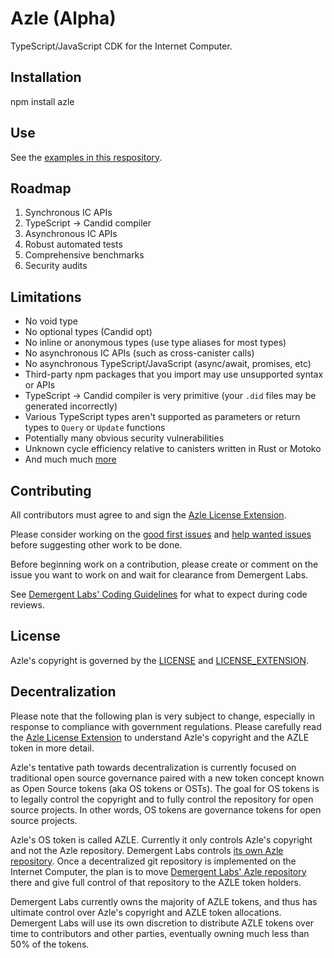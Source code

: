 # Azle (Alpha)

TypeScript/JavaScript CDK for the Internet Computer.

## Installation

npm install azle

## Use

See the [examples in this respository](/examples).

## Roadmap

1. Synchronous IC APIs
2. TypeScript -> Candid compiler
3. Asynchronous IC APIs
4. Robust automated tests
5. Comprehensive benchmarks
6. Security audits

## Limitations

* No void type
* No optional types (Candid opt)
* No inline or anonymous types (use type aliases for most types)
* No asynchronous IC APIs (such as cross-canister calls)
* No asynchronous TypeScript/JavaScript (async/await, promises, etc)
* Third-party npm packages that you import may use unsupported syntax or APIs
* TypeScript -> Candid compiler is very primitive (your `.did` files may be generated incorrectly)
* Various TypeScript types aren't supported as parameters or return types to `Query` or `Update` functions
* Potentially many obvious security vulnerabilities
* Unknown cycle efficiency relative to canisters written in Rust or Motoko
* And much much [more](https://github.com/demergent-labs/azle/issues)

## Contributing

All contributors must agree to and sign the [Azle License Extension](/LICENSE_EXTENSION.md).

Please consider working on the [good first issues](https://github.com/demergent-labs/azle/issues?q=is%3Aopen+is%3Aissue+label%3A%22good+first+issue%22) and [help wanted issues](https://github.com/demergent-labs/azle/issues?q=is%3Aopen+is%3Aissue+label%3A%22help+wanted%22) before suggesting other work to be done.

Before beginning work on a contribution, please create or comment on the issue you want to work on and wait for clearance from Demergent Labs.

See [Demergent Labs' Coding Guidelines](/contributing/coding-guidelines.md) for what to expect during code reviews.

## License

Azle's copyright is governed by the [LICENSE](/LICENSE) and [LICENSE_EXTENSION](/LICENSE_EXTENSION.md).

## Decentralization

Please note that the following plan is very subject to change, especially in response to compliance with government regulations. Please carefully read the [Azle License Extension](/LICENSE_EXTENSION.md) to understand Azle's copyright and the AZLE token in more detail.

Azle's tentative path towards decentralization is currently focused on traditional open source governance paired with a new token concept known as Open Source tokens (aka OS tokens or OSTs). The goal for OS tokens is to legally control the copyright and to fully control the repository for open source projects. In other words, OS tokens are governance tokens for open source projects.

Azle's OS token is called AZLE. Currently it only controls Azle's copyright and not the Azle repository. Demergent Labs controls [its own Azle repository](https://github.com/demergent-labs/azle). Once a decentralized git repository is implemented on the Internet Computer, the plan is to move [Demergent Labs' Azle repository](https://github.com/demergent-labs/azle) there and give full control of that repository to the AZLE token holders.

Demergent Labs currently owns the majority of AZLE tokens, and thus has ultimate control over Azle's copyright and AZLE token allocations. Demergent Labs will use its own discretion to distribute AZLE tokens over time to contributors and other parties, eventually owning much less than 50% of the tokens.